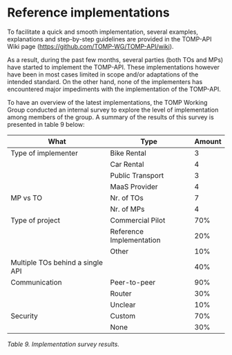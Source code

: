 
# Reference implementations

To facilitate a quick and smooth implementation, several examples, explanations and step-by-step guidelines are provided in the TOMP-API Wiki page (https://github.com/TOMP-WG/TOMP-API/wiki).


As a result, during the past few months, several parties (both TOs and MPs) have started to implement the TOMP-API. These implementations however have been in most cases limited in scope and/or adaptations of the intended standard. On the other hand, none of the implementers has encountered major impediments with the implementation of the TOMP-API.

To have an overview of the latest implementations, the TOMP Working Group conducted an internal survey to explore the level of implementation among members of the group. A summary of the results of this survey is presented in table 9 below:

|What|Type|Amount|
|---|----|---|
|Type of implementer|Bike Rental|3|
||Car Rental|4|
||Public Transport|3|
||MaaS Provider|4|
|MP vs TO|Nr. of TOs|7|
||Nr. of MPs|4|
|Type of project|Commercial Pilot|70%|
||Reference Implementation|20%|
||Other|10%|
|Multiple TOs behind a single API||40%|
|Communication|Peer-to-peer|90%|
||Router|30%|
||Unclear|10%|
|Security|Custom|70%|
||None|30%|

_Table 9. Implementation survey results._
